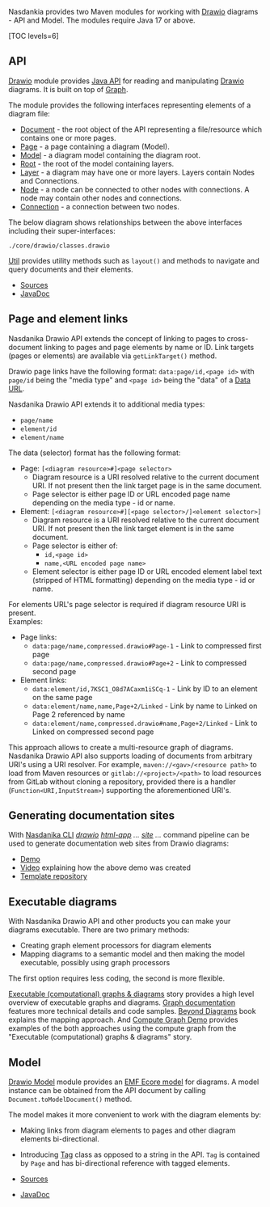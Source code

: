 Nasdankia provides two Maven modules for working with [Drawio](https://www.drawio.com/) diagrams - API and Model. 
The modules require Java 17 or above.

[TOC levels=6]

## API

[Drawio](https://mvnrepository.com/artifact/org.nasdanika.core/drawio) module provides [Java API](https://javadoc.io/doc/org.nasdanika.core/drawio) for reading and manipulating [Drawio](https://www.drawio.com/) diagrams.
It is built on top of [Graph](../graph/index.html).

The module provides the following interfaces representing elements of a diagram file:

* [Document](https://javadoc.io/doc/org.nasdanika.core/drawio/latest/org.nasdanika.drawio/org/nasdanika/drawio/Document.html) - the root object of the API representing a file/resource which contains one or more pages. 
* [Page](https://javadoc.io/doc/org.nasdanika.core/drawio/latest/org.nasdanika.drawio/org/nasdanika/drawio/Page.html) - a page containing a diagram (Model).
* [Model](https://javadoc.io/doc/org.nasdanika.core/drawio/latest/org.nasdanika.drawio/org/nasdanika/drawio/Model.html) - a diagram model containing the diagram root.
* [Root](https://javadoc.io/doc/org.nasdanika.core/drawio/latest/org.nasdanika.drawio/org/nasdanika/drawio/Root.html) - the root of the model containing layers.
* [Layer](https://javadoc.io/doc/org.nasdanika.core/drawio/latest/org.nasdanika.drawio/org/nasdanika/drawio/Layer.html) - a diagram may have one or more layers. Layers contain Nodes and Connections.
* [Node](https://javadoc.io/doc/org.nasdanika.core/drawio/latest/org.nasdanika.drawio/org/nasdanika/drawio/Node.html) - a node can be connected to other nodes with connections. A node may contain other nodes and connections.
* [Connection](https://javadoc.io/doc/org.nasdanika.core/drawio/latest/org.nasdanika.drawio/org/nasdanika/drawio/Connection.html) - a connection between two nodes. 

The below diagram shows relationships between the above interfaces including their super-interfaces:

```drawio-resource
./core/drawio/classes.drawio
```

[Util](https://javadoc.io/doc/org.nasdanika.core/drawio/latest/org.nasdanika.drawio/org/nasdanika/drawio/Util.html) provides utility methods such as ``layout()`` and methods to navigate and query documents and their elements.

* [Sources](https://github.com/Nasdanika/core/tree/master/drawio) 
* [JavaDoc](https://javadoc.io/doc/org.nasdanika.core/drawio)

## Page and element links

Nasdanika Drawio API extends the concept of linking to pages to cross-document linking to pages and page elements by name or ID.
Link targets (pages or elements) are available via ``getLinkTarget()`` method.

Drawio page links have the following format: ``data:page/id,<page id>`` with ``page/id`` being the "media type" and ``<page id>`` being the "data" of a [Data URL](https://developer.mozilla.org/en-US/docs/Web/HTTP/Basics_of_HTTP/Data_URLs).

Nasdanika Drawio API extends it to additional media types:

* ``page/name``
* ``element/id``
* ``element/name``

The data (selector) format has the following format: 

* Page: ``[<diagram resource>#]<page selector>``
    * Diagram resource is a URI resolved relative to the current document URI. If not present then the link target page is in the same document.
    * Page selector is either page ID or URL encoded page name depending on the media type - id or name.
* Element: ``[<diagram resource>#][<page selector>/]<element selector>]``
    * Diagram resource is a URI resolved relative to the current document URI. If not present then the link target element is in the same document.
    * Page selector is either of:
        * ``id,<page id>``
        * ``name,<URL encoded page name>``
    * Element selector is either page ID or URL encoded element label text (stripped of HTML formatting) depending on the media type - id or name.
    
For elements URL's page selector is required if diagram resource URI is present.    
Examples:

* Page links:
    * ``data:page/name,compressed.drawio#Page-1`` - Link to compressed first page
    * ``data:page/name,compressed.drawio#Page+2`` - Link to compressed second page
* Element links:
    * ``data:element/id,7KSC1_O8d7ACaxm1iSCq-1`` - Link by ID to an element on the same page
    * ``data:element/name,name,Page+2/Linked`` - Link by name to Linked on Page 2 referenced by name
    * ``data:element/name,compressed.drawio#name,Page+2/Linked`` - Link to Linked on compressed second page
        
This approach allows to create a multi-resource graph of diagrams. 
Nasdanika Drawio API also supports loading of documents from arbitrary URI's using a URI resolver. 
For example, ``maven://<gav>/<resource path>`` to load from Maven resources or ``gitlab://<project>/<path>`` to load resources from GitLab without cloning a repository, provided there is a handler (``Function<URI,InputStream>``) supporting the aforementioned URI's. 

## Generating documentation sites

With [Nasdanika CLI](/nsd-cli/index.html) *[drawio](/nsd-cli/nsd/drawio/index.html) <diagram file> [html-app](/nsd-cli/nsd/drawio/html-app/index.html) ... [site](/nsd-cli/nsd/drawio/html-app/site/index.html) ...* 
command pipeline can be used to generate documentation web sites from Drawio diagrams:

* [Demo](https://nasdanika-demos.github.io/bob-the-builder/)
* [Video](https://www.youtube.com/watch?v=OtifPFetg9o) explaining how the above demo was created
* [Template repository](https://github.com/Nasdanika-Templates/drawio-site)

## Executable diagrams

With Nasdanika Drawio API and other products you can make your diagrams executable.
There are two primary methods:

* Creating graph element processors for diagram elements
* Mapping diagrams to a semantic model and then making the model executable, possibly using graph processors

The first option requires less coding, the second is more flexible.

[Executable (computational) graphs & diagrams](https://medium.com/nasdanika/executable-computational-graphs-diagrams-1eeffc80976d) story provides a high level overview of executable graphs and diagrams.
[Graph documentation](../graph/index.html) features more technical details and code samples.
[Beyond Diagrams](https://leanpub.com/beyond-diagrams) book explains the mapping approach.
And [Compute Graph Demo](https://github.com/Nasdanika-Demos/compute-graph) provides examples of the both approaches using the compute graph from the "Executable (computational) graphs & diagrams" story.

## Model

[Drawio Model](https://mvnrepository.com/artifact/org.nasdanika.core/drawio-model) module provides an [EMF Ecore model](https://drawio.models.nasdanika.org/) for diagrams. 
A model instance can be obtained from the API document by calling ``Document.toModelDocument()`` method.

The model makes it more convenient to work with the diagram elements by:

* Making links from diagram elements to pages and other diagram elements bi-directional.
* Introducing [Tag](https://javadoc.io/doc/org.nasdanika.core/drawio-model/latest/org.nasdanika.drawio.model/org/nasdanika/drawio/model/Tag.html) class as opposed to a string in the API. ``Tag`` is contained by ``Page`` and has bi-directional reference with tagged elements.

* [Sources](https://github.com/Nasdanika/core/tree/master/drawio.model)
* [JavaDoc](https://javadoc.io/doc/org.nasdanika.core/drawio-model)
 